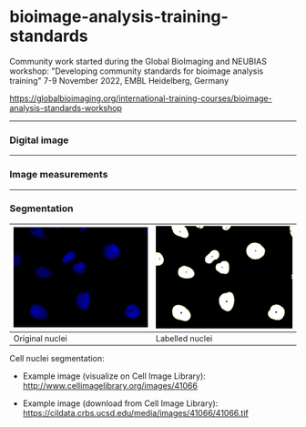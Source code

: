 # bioimage-analysis-training-standards

Community work started during the Global BioImaging and NEUBIAS workshop:
"Developing community standards for bioimage analysis training"
7-9 November 2022, EMBL Heidelberg, Germany

https://globalbioimaging.org/international-training-courses/bioimage-analysis-standards-workshop

<hr>

### Digital image
<hr>

### Image measurements
<hr>

### Segmentation

 ![Cell nuclei](images/Cell_nuclei.png)| ![Segmented nuclei](images/Thresholded_Cell_nuclei_ROIs.png)
   ------ | ------|
  Original nuclei | Labelled nuclei |



Cell nuclei segmentation:

- Example image (visualize on Cell Image Library): http://www.cellimagelibrary.org/images/41066

- Example image (download from Cell Image Library): https://cildata.crbs.ucsd.edu/media/images/41066/41066.tif
